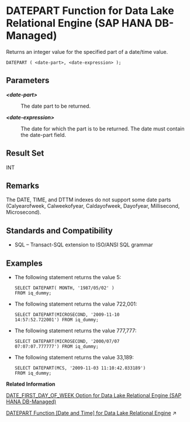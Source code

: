 <!-- loioa07008d5cbc347329b60d52b3e243ed6 -->

# DATEPART Function for Data Lake Relational Engine \(SAP HANA DB-Managed\)

Returns an integer value for the specified part of a date/time value.



```
DATEPART ( <date-part>, <date-expression> );
```



<a name="loioa07008d5cbc347329b60d52b3e243ed6__section_ww1_2dm_srb"/>

## Parameters


<dl>
<dt><b>

*<date-part\>*

</b></dt>
<dd>

The date part to be returned.



</dd><dt><b>

*<date-expression\>*

</b></dt>
<dd>

The date for which the part is to be returned. The date must contain the date-part field.



</dd>
</dl>



<a name="loioa07008d5cbc347329b60d52b3e243ed6__section_nvp_2dm_srb"/>

## Result Set

INT



<a name="loioa07008d5cbc347329b60d52b3e243ed6__section_t3d_fdm_srb"/>

## Remarks

The DATE, TIME, and DTTM indexes do not support some date parts \(Calyearofweek, Calweekofyear, Caldayofweek, Dayofyear, Millisecond, Microsecond\).



<a name="loioa07008d5cbc347329b60d52b3e243ed6__section_twp_fdm_srb"/>

## Standards and Compatibility

-   SQL – Transact-SQL extension to ISO/ANSI SQL grammar



<a name="loioa07008d5cbc347329b60d52b3e243ed6__section_hjr_gdm_srb"/>

## Examples

-   The following statement returns the value 5:

    ```
    SELECT DATEPART( MONTH, '1987/05/02' )
    FROM iq_dummy;
    ```

-   The following statement returns the value 722,001:

    ```
    SELECT DATEPART(MICROSECOND, '2009-11-10
    14:57:52.722001') FROM iq_dummy;
    ```

-   The following statement returns the value 777,777:

    ```
    SELECT DATEPART(MICROSECOND, '2000/07/07
    07:07:07.777777') FROM iq_dummy;
    ```

-   The following statement returns the value 33,189:

    ```
    SELECT DATEPART(MCS, '2009-11-03 11:10:42.033189')
    FROM iq_dummy;
    ```


**Related Information**  


[DATE\_FIRST\_DAY\_OF\_WEEK Option for Data Lake Relational Engine \(SAP HANA DB-Managed\)](../040-database-options/date-first-day-of-week-option-for-data-lake-relational-engine-sap-hana-db-managed-7b332a7.md "Determines the first day of the week.")

[DATEPART Function \[Date and Time\] for Data Lake Relational Engine](https://help.sap.com/viewer/19b3964099384f178ad08f2d348232a9/2023_4_QRC/en-US/a547b06f84f210158ab3bd499f292d99.html "Returns an integer value for the specified part of a date/time value.") :arrow_upper_right:


